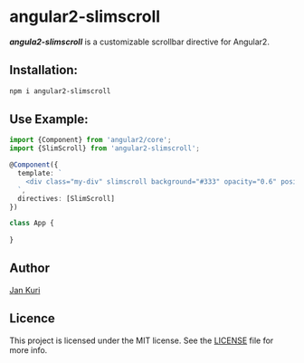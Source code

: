 # angular2-slimscroll

***angula2-slimscroll*** is a customizable scrollbar directive for Angular2.

## Installation: 

```bash
npm i angular2-slimscroll
```

## Use Example:

```ts
import {Component} from 'angular2/core';
import {SlimScroll} from 'angular2-slimscroll';

@Component({
  template: `
    <div class="my-div" slimscroll background="#333" opacity="0.6" position="right" width="7px"></div>
  `,
  directives: [SlimScroll]
})

class App {
   
}
```

## Author

[Jan Kuri](http://www.jankuri.com)

## Licence

This project is licensed under the MIT license. See the [LICENSE](LICENSE) file for more info.
